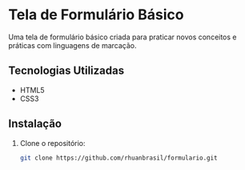 # Tela de Formulário Básico

Uma tela de formulário básico criada para praticar novos conceitos e práticas com linguagens de marcação. 

## Tecnologias Utilizadas
- HTML5
- CSS3

## Instalação
1. Clone o repositório:
   ```bash
   git clone https://github.com/rhuanbrasil/formulario.git

